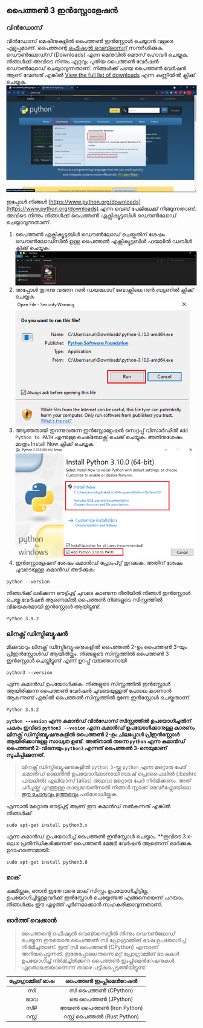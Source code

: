 ## പൈത്തണ്‍ 3 ഇന്‍സ്റ്റോളേഷന്‍

### വിന്‍ഡോസ്

വിന്‍ഡോസ് മെഷീനുകളില്‍ പൈത്തണ്‍ ഇന്‍സ്റ്റോള്‍ ചെയ്യാന്‍ വളരെ എളുപ്പമാണ്. പൈത്തന്റെ [ഒഫീഷ്യല്‍ വെബ്സൈറ്റ്](https://www.python.org/) സന്ദര്‍ശിക്കുക. ഡൌണ്‍ലോഡ്സ് (Downloads) എന്ന മെനുവില്‍ മൌസ് ഹോവര്‍ ചെയ്യുക. നിങ്ങള്‍ക്ക് അവിടെ നിന്നും ഏറ്റവും പുതിയ പൈത്തണ്‍ വേര്‍ഷന്‍ ഡൌണ്‍ലോഡ് ചെയ്യാവുന്നതാണ്. നിങ്ങള്‍ക്ക് പഴയ പൈത്തണ്‍ വേര്‍ഷന്‍ ആണ് വേണ്ടത് എങ്കില്‍ [View the full list of downloads](https://www.python.org/downloads/) എന്ന കണ്ണിയില്‍ ക്ലിക്ക് ചെയ്യുക.
![പൈത്തണ്‍ ഡൌണ്‍ലോഡ് 1](../images/chapter_1/installation.png)

ഇപ്പോള്‍ നിങ്ങള്‍ [https://www.python.org/downloads](https://www.python.org/downloads) എന്ന വെബ് പേജിലേക്ക് നീങ്ങുന്നതാണ്. അവിടെ നിന്നും നിങ്ങള്‍ക്ക് പൈത്തണ്‍ എക്സിക്യൂട്ടബിള്‍ ഡൌണ്‍ലോഡ് ചെയ്യാവുന്നതാണ്.

1. പൈത്തണ്‍ എക്സിക്യൂട്ടബിള്‍ ഡൌണ്‍ലോഡ് ചെയ്തതിന് ശേഷം ഡൌണ്‍ലോഡ്സില്‍ ഉള്ള പൈത്തണ്‍ എക്സിക്യൂട്ടബിള്‍ ഫയലില്‍ ഡബിള്‍ ക്ലിക്ക് ചെയ്യുക.
![പൈത്തണ്‍ എക്സിക്യൂട്ടബിള്‍ ഫയല്‍](../images/chapter_1/python_icon.png)
2. അപ്പോള്‍ തുറന്നു വരുന്ന റണ്‍ ഡയലോഗ് ബോക്സിലെ റണ്‍ ബട്ടണില്‍ ക്ലിക്ക് ചെയ്യുക
![റണ്‍ ഡയലോഗ് ബോക്സ്](../images/chapter_1/python_run.png)
3. അടുത്തതായി തുറന്നുവരുന്ന ഇന്‍സ്റ്റോളേഷന്‍ സെറ്റപ്പ് വിസാര്‍ഡില്‍ `Add Python to PATH` എന്നുള്ള ചെക്ബോക്സ് ചെക്ക് ചെയ്യുക. അതിനുശേഷം മാത്രം Install Now ക്ലിക്ക് ചെയ്യുക.
![പൈത്തണ്‍ ഇന്‍സ്റ്റോള്‍](../images/chapter_1/python_install.png)
4. ഇന്‍സ്റ്റോളേഷന് ശേഷം കമാന്‍ഡ് പ്രോംപ്റ്റ് തുറക്കുക. അതിന് ശേഷം ചുവടെയുള്ള കമാന്‍ഡ് അടിക്കുക:

```
python --version
```
നിങ്ങള്‍ക്ക് ലഭിക്കുന്ന ഔട്ട്പുട്ട് ചുവടെ കാണുന്ന രീതിയില്‍ നിങ്ങള്‍ ഇന്‍സ്റ്റോള്‍ ചെയ്ത വേര്‍ഷന്‍ ആണെങ്കില്‍ പൈത്തണ്‍ നിങ്ങളുടെ സിസ്റ്റത്തില്‍ വിജയകരമായി ഇന്‍സ്റ്റോള്‍ ആയിട്ടുണ്ട്.

```
Python 3.9.2
```

### ലിനക്സ് ഡിസ്ട്രിബ്യൂഷന്‍

മിക്കവാറും ലിനക്സ് ഡിസ്ട്രിബ്യൂഷനുകളില്‍ പൈത്തണ്‍ 2-ഉം പൈത്തണ്‍ 3-യും പ്രീഇന്‍സ്റ്റോള്‍ഡ് ആയിരിയ്ക്കും. നിങ്ങളുടെ സിസ്റ്റത്തില്‍ പൈത്തണ്‍ 3 ഇന്‍സ്റ്റോള്‍ ചെയ്തിട്ടുണ്ട് എന്ന് ഉറപ്പ് വരുത്താനായി

```
python3 --version
```

എന്ന കമാന്‍ഡ് ഉപയോഗിക്കുക. നിങ്ങളുടെ സിസ്റ്റത്തില്‍ ഇന്‍സ്റ്റോള്‍ ആയിരിക്കുന്ന പൈത്തണ്‍ വേര്‍ഷന്‍ ചുവടെയുള്ളത് പോലെ കാണാന്‍ ആകുന്നുണ്ട് എങ്കില്‍ പൈത്തണ്‍ സിസ്റ്റത്തില്‍ മുന്നേ ഇന്‍സ്റ്റോള്‍ ചെയ്തതാണ്.

```
Python 3.9.2
```

**`python --vesion` എന്ന കമാന്‍ഡ് വിന്‍ഡോസ് സിസ്റ്റത്തില്‍ ഉപയോഗിച്ചതിന് പകരം ഇവിടെ `python3 --vesion` എന്ന കമാന്‍ഡ് ഉപയോഗിക്കാനുള്ള കാരണം ലിനക്സ് ഡിസ്ട്രിബ്യൂഷനുകളില്‍ പൈത്തണ്‍ 2-ഉം ചിലപ്പോള്‍ പ്രീഇന്‍സ്റ്റോള്‍ ആയിരിക്കാനുള്ള സാധ്യത ഉണ്ട്. അതിനാല്‍ തന്നെ `python` എന്ന കമാന്‍ഡ് പൈത്തണ്‍ 2-വിനെയും `python3` എന്നത് പൈത്തണ്‍ 3-നെയുമാണ് സൂചിപ്പിക്കുന്നത്.**

>ലിനക്സ് ഡിസ്ട്രിബ്യൂഷനുകളില്‍ `python 3`-യ്ക്കു `python` എന്ന മറ്റൊരു പേര് കമാന്‍ഡ് ലൈനില്‍ ഉപയോഗിക്കാനായി ബാഷ് പ്രൊഫൈലില്‍ (.bashrc ഫയലില്‍) എലിയാസ് (alias) അഥവാ മറ്റൊരു പേര്‍ നിര്‍മിക്കണം. അത് ചര്‍ച്ചയ്ക്ക് പുറത്തുള്ള കാര്യമായതിനാല്‍ നിങ്ങള്‍ സ്റ്റാക്ക് ഒവേര്‍ഫ്ലോയിലെ [ഈ ചോദ്യവും ഉത്തരവും](https://stackoverflow.com/questions/35435517/creating-an-alias-for-python3) പരിശോധിയ്ക്കുക.

എന്നാല്‍ മറ്റൊരു ഔട്ട്പുട്ട് ആണ് ഈ കമാന്‍ഡ് നല്‍കുന്നത് എങ്കില്‍ നിങ്ങള്‍ക്ക്

```
sudo apt-get install python3.x
```

എന്ന കമാന്‍ഡ് ഉപയോഗിച്ച് പൈത്തണ്‍ ഇന്‍സ്റ്റോള്‍ ചെയ്യാം. **ഇവിടെ 3.x-ലെ x പ്രതിനിധീകരിക്കുന്നത് പൈത്തണ്‍ മേജര്‍ വേര്‍ഷന്‍ ആണെന്ന് ഓര്‍ക്കുക. ഉദാഹരണാമായി:

```
sudo apt-get install python3.8
```

### മാക്

ക്ഷമിയ്ക്കുക, ഞാന്‍ ഇതേ വരെ മാക് സിസ്റ്റം ഉപയോഗിച്ചിട്ടില്ല. ഉപയോഗിച്ചിട്ടുള്ളവര്‍ക്ക് ഇന്‍സ്റ്റോള്‍ ചെയ്യേണ്ടത് എങ്ങനെയെന്ന് പറയാം. നിങ്ങള്‍ക്കും ഈ എഴുത്ത് പൂര്‍ണമാക്കാന്‍ സഹകരിക്കാവുന്നതാണ്.

### ഓര്‍ത്ത് വെക്കാന്‍

> പൈത്തന്റെ ഒഫീഷ്യല്‍ വെബ്സൈറ്റില്‍ നിന്നും ഡൌണ്‍ലോഡ് ചെയ്യുന്ന ഈയൊരു പൈത്തണ്‍ സി പ്രോഗ്രാമ്മിങ് ഭാഷ ഉപയോഗിച്ച് നിര്‍മിച്ചതാണ്. ഇത് സി പൈത്തണ്‍ (CPython) എന്നാണ് അറിയപ്പെടുന്നത്. ഇതേപ്പോലെ തന്നെ മറ്റ് പ്രോഗ്രാമ്മിങ് ഭാഷകള്‍ ഉപയോഗിച്ച് നിര്‍മിച്ചിരിക്കുന്ന പൈത്തണ്‍ ഇംപ്ലിമെന്‍റേഷനുകള്‍ ഏതൊക്കെയാണെന്ന് താഴെ പട്ടികപ്പെടുത്തിയിട്ടുണ്ട്.
> 
| പ്രോഗ്രാമ്മിങ് ഭാഷ  | പൈത്തണ്‍ ഇംപ്ലിമെന്‍റേഷന്‍ |
|:----------------:|:-----------------------:|
|   സി            |  സി പൈത്തണ്‍ (CPython)|
|   ജാവ          |  ജെ പൈത്തണ്‍ (JPython) |
|   സി#           |   അയണ്‍ പൈത്തണ്‍ (Iron Python)|
|    റസ്റ്റ്          | റസ്റ്റ് പൈത്തണ്‍ (Rust Python) |